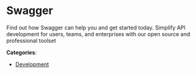 # Swagger


Find out how Swagger can help you and get started today. Simplify API development for users, teams, and enterprises with our open source and professional toolset



**Categories**:

- [Development](https://github.com/apis-list/apis-list#development)



